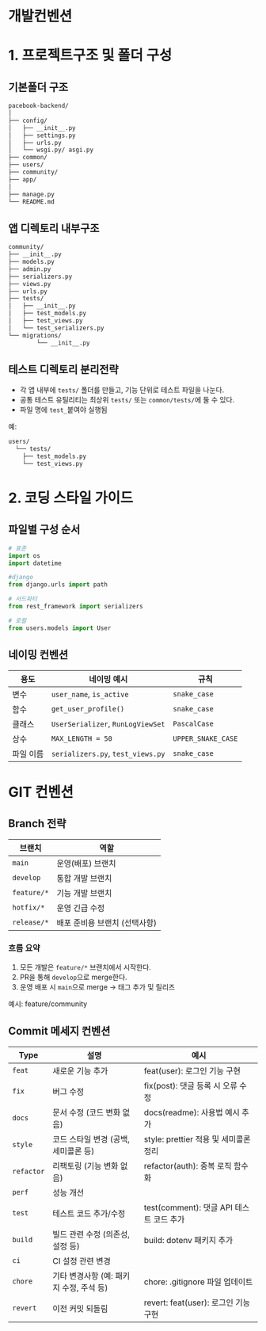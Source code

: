 # 개발컨벤션

# 1. 프로젝트구조 및 폴더 구성

## 기본폴더 구조

```bash
pacebook-backend/
│
├── config/                
│   ├── __init__.py
│   ├── settings.py
│   ├── urls.py          
│   └── wsgi.py/ asgi.py
├── common/
├── users/
├── community/
├── app/
│
├── manage.py
└── README.md
```

## 앱 디렉토리 내부구조

```bash
community/
├── __init__.py
├── models.py
├── admin.py
├── serializers.py
├── views.py
├── urls.py
├── tests/
│   ├── __init__.py
│   ├── test_models.py
│   ├── test_views.py
│   └── test_serializers.py
└── migrations/
        └── __init__.py
```

## 테스트 디렉토리 분리전략

- 각 앱 내부에 `tests/` 폴더를 만들고, 기능 단위로 테스트 파일을 나눈다.
- 공통 테스트 유틸리티는 최상위 `tests/` 또는 `common/tests/`에 둘 수 있다.
- 파일 명에 `test_`붙여야 실행됨

예:

```bash
users/
  └── tests/
	├── test_models.py
	└── test_views.py
```

# 2. 코딩 스타일 가이드

## 파일별 구성 순서

```python
# 표준
import os
import datetime

#django
from django.urls import path

# 서드파티
from rest_framework import serializers

# 로컬
from users.models import User

```

## 네이밍 컨벤션

| 용도 | 네이밍 예시 | 규칙 |
| --- | --- | --- |
| 변수 | `user_name`, `is_active` | `snake_case` |
| 함수 | `get_user_profile()` | `snake_case` |
| 클래스 | `UserSerializer`, `RunLogViewSet` | `PascalCase` |
| 상수 | `MAX_LENGTH = 50` | `UPPER_SNAKE_CASE` |
| 파일 이름 | `serializers.py`, `test_views.py` | `snake_case` |

# GIT 컨벤션

## Branch 전략

| 브랜치 | 역할 |
| --- | --- |
| `main` | 운영(배포) 브랜치 |
| `develop` | 통합 개발 브랜치 |
| `feature/*` | 기능 개발 브랜치 |
| `hotfix/*` | 운영 긴급 수정 |
| `release/*` | 배포 준비용 브랜치 (선택사항) |

### 흐름 요약

1. 모든 개발은 `feature/*` 브랜치에서 시작한다.
2. PR을 통해 `develop`으로 merge한다.
3. 운영 배포 시 `main`으로 merge → 태그 추가 및 릴리즈

예시: feature/community

## Commit 메세지 컨벤션

| Type | 설명 | 예시 |
| --- | --- | --- |
| `feat` | 새로운 기능 추가 | feat(user): 로그인 기능 구현 |
| `fix` | 버그 수정 | fix(post): 댓글 등록 시 오류 수정 |
| `docs` | 문서 수정 (코드 변화 없음) | docs(readme): 사용법 예시 추가 |
| `style` | 코드 스타일 변경 (공백, 세미콜론 등) | style: prettier 적용 및 세미콜론 정리 |
| `refactor` | 리팩토링 (기능 변화 없음) | refactor(auth): 중복 로직 함수화 |
| `perf` | 성능 개선 |  |
| `test` | 테스트 코드 추가/수정 | test(comment): 댓글 API 테스트 코드 추가 |
| `build` | 빌드 관련 수정 (의존성, 설정 등) | build: dotenv 패키지 추가 |
| `ci` | CI 설정 관련 변경 |  |
| `chore` | 기타 변경사항 (예: 패키지 수정, 주석 등) | chore: .gitignore 파일 업데이트 |
| `revert` | 이전 커밋 되돌림 | revert: feat(user): 로그인 기능 구현 |

